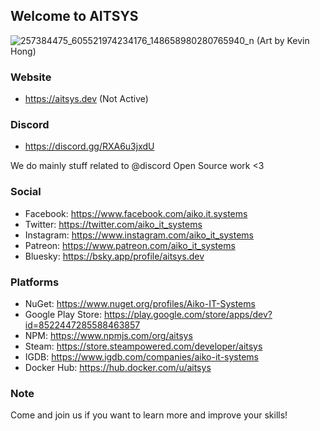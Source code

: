 ## Welcome to AITSYS

![257384475_605521974234176_148658980280765940_n](https://user-images.githubusercontent.com/14029133/149122600-f7bbc401-bd8c-4960-abe9-c29524b04177.jpg)
(Art by Kevin Hong)

### Website
 - https://aitsys.dev (Not Active)

### Discord
 - https://discord.gg/RXA6u3jxdU

We do mainly stuff related to @discord
Open Source work <3

### Social
 - Facebook:  https://www.facebook.com/aiko.it.systems
 - Twitter:   https://twitter.com/aiko_it_systems
 - Instagram: https://www.instagram.com/aiko_it_systems
 - Patreon:   https://www.patreon.com/aiko_it_systems
 - Bluesky:   https://bsky.app/profile/aitsys.dev
 
 ### Platforms
 - NuGet: https://www.nuget.org/profiles/Aiko-IT-Systems
 - Google Play Store: https://play.google.com/store/apps/dev?id=8522447285588463857
 - NPM: https://www.npmjs.com/org/aitsys
 - Steam: https://store.steampowered.com/developer/aitsys
 - IGDB: https://www.igdb.com/companies/aiko-it-systems
 - Docker Hub: https://hub.docker.com/u/aitsys

### Note
Come and join us if you want to learn more and improve your skills!
